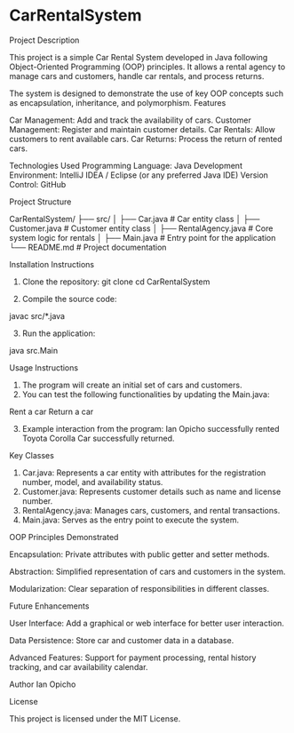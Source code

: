 # CarRentalSystem
Project Description

This project is a simple Car Rental System developed in Java following Object-Oriented Programming (OOP) principles. It allows a rental agency to manage cars and customers, handle car rentals, and process returns.

The system is designed to demonstrate the use of key OOP concepts such as encapsulation, inheritance, and polymorphism.
Features

Car Management: Add and track the availability of cars.
Customer Management: Register and maintain customer details.
Car Rentals: Allow customers to rent available cars.
Car Returns: Process the return of rented cars.

Technologies Used
Programming Language: Java
Development Environment: IntelliJ IDEA / Eclipse (or any preferred Java IDE)
Version Control: GitHub

Project Structure

CarRentalSystem/
├── src/
│   ├── Car.java               # Car entity class
│   ├── Customer.java           # Customer entity class
│   ├── RentalAgency.java       # Core system logic for rentals
│   ├── Main.java               # Entry point for the application
└── README.md                   # Project documentation

Installation Instructions

1. Clone the repository:
git clone <GitHub Repository URL>
cd CarRentalSystem

2. Compile the source code:

javac src/*.java

3. Run the application:

java src.Main

Usage Instructions

1. The program will create an initial set of cars and customers.
2. You can test the following functionalities by updating the Main.java:

Rent a car
Return a car

3. Example interaction from the program:
Ian Opicho successfully rented Toyota Corolla
Car successfully returned.

Key Classes

1. Car.java: Represents a car entity with attributes for the registration number, model, and availability status.
2. Customer.java: Represents customer details such as name and license number.
3. RentalAgency.java: Manages cars, customers, and rental transactions.
4. Main.java: Serves as the entry point to execute the system.

OOP Principles Demonstrated

Encapsulation: Private attributes with public getter and setter methods.

Abstraction: Simplified representation of cars and customers in the system.

Modularization: Clear separation of responsibilities in different classes.


Future Enhancements

User Interface: Add a graphical or web interface for better user interaction.

Data Persistence: Store car and customer data in a database.

Advanced Features: Support for payment processing, rental history tracking, and car availability calendar.


Author
Ian Opicho

License

This project is licensed under the MIT License.
